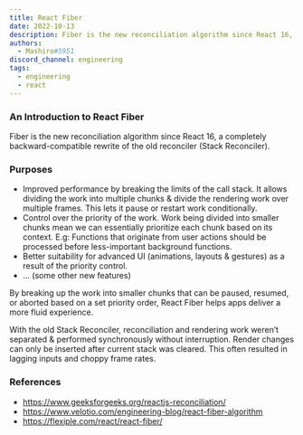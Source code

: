 ```yaml
---
title: React Fiber
date: 2022-10-13
description: Fiber is the new reconciliation algorithm since React 16, a completely backward-compatible rewrite of the old reconciler (Stack Reconciler).
authors:
  - Mashiro#5951
discord_channel: engineering
tags:
  - engineering
  - react
---
```


### An Introduction to React Fiber

Fiber is the new reconciliation algorithm since React 16, a completely backward-compatible rewrite of the old reconciler (Stack Reconciler).

### Purposes
- Improved performance by breaking the limits of the call stack. It allows dividing the work into multiple chunks & divide the rendering work over multiple frames. This lets it pause or restart work conditionally.
- Control over the priority of the work. Work being divided into smaller chunks mean we can essentially prioritize each chunk based on its context. E.g: Functions that originate from user actions should be processed before less-important background functions.
- Better suitability for advanced UI (animations, layouts & gestures) as a result of the priority control.
- … (some other new features)

By breaking up the work into smaller chunks that can be paused, resumed, or aborted based on a set priority order, React Fiber helps apps deliver a more fluid experience.

With the old Stack Reconciler, reconciliation and rendering work weren’t separated & performed synchronously without interruption. Render changes can only be inserted after current stack was cleared. This often resulted in lagging inputs and choppy frame rates.

### References
- https://www.geeksforgeeks.org/reactjs-reconciliation/
- https://www.velotio.com/engineering-blog/react-fiber-algorithm
- https://flexiple.com/react/react-fiber/

